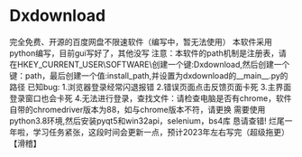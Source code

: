 # Dxdownload
完全免费、开源的百度网盘不限速软件（编写中，暂无法使用）
本软件采用python编写，目前gui写好了，其他没写
注意：本软件的path机制是注册表，请在HKEY_CURRENT_USER\SOFTWARE\创建一个键:Dxdownload,然后创建一个键：path，最后创建一个值:install_path,并设置为dxdownload的__main__.py的路径
已知bug:
1.浏览器登录经常闪退报错
2.错误页面点击反馈页面卡死
3.主界面登录窗口也会卡死
4.无法进行登录，查找文件：请检查电脑是否有chrome，软件自带的chromedriver版本为88，如与chrome版本不符，请更换
需要使用python3.8环境,然后安装pyqt5和win32api，selenium，bs4库
恳请查错!
烂尾一年啦，学习任务紧张，这段时间会更新一点，预计2023年左右写完（超级拖更）【滑稽】

